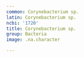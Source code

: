 ```yaml
---
common: Corynebacterium sp.
latin: Corynebacterium sp.
ncbi: '1720'
title: Corynebacterium sp.
group: Bacteria
image: .na.character

---
```

